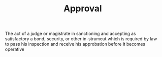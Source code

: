 ---
title: Approval
letter: A
permalink: "/definitions/approval.html"
body: The act of a judge or magistrate in sanctioning and accepting as satisfactory
  a bond, security, or other in-strumeut which is required by law to pass his inspection
  and receive his approbation before it becomes operative
published_at: '2018-07-07'
layout: post
---